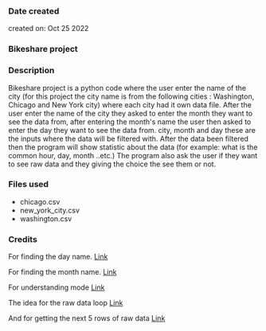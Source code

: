 ### Date created
created on: Oct 25 2022

### Bikeshare project


### Description
Bikeshare project is a python code where the user enter the name of the city (for this project the city name is from the following cities : Washington, Chicago and New York city) where each city had it own data file.
After the user enter the name of the city they asked to enter the month they want to see the data from, after entering the month's name the user then asked to enter the day they want to see the data from.
city, month and day these are the inputs where the data  will be filtered with.
After the data been filtered then the program will show statistic about the data (for example: what is the common hour, day, month ..etc.)
The program also ask the user if they want to see raw data and they giving the choice the see them or not.


### Files used
- chicago.csv
- new_york_city.csv
- washington.csv

### Credits

For finding the day name.
[Link](https://pandas.pydata.org/docs/reference/api/pandas.Series.dt.day_name.html#pandas.Series.dt.day_name)

For finding the month name.
[Link](https://pandas.pydata.org/docs/reference/api/pandas.Series.dt.month_name.html)

For understanding mode
[Link](https://pandas.pydata.org/docs/reference/api/pandas.DataFrame.mode.html)

The idea for the raw data loop
[Link](https://stackoverflow.com/questions/58244444/loop-with-df-head)

And for getting the next 5 rows of raw data
[Link](https://pandas.pydata.org/docs/reference/api/pandas.DataFrame.iloc.html)
